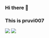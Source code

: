 ### Hi there 👋
### This is pruvi007

<img src='https://github-readme-stats.vercel.app/api?username=pruvi007&&show_icons=true&title_color=ffffff&icon_color=bb2acf&text_color=daf7dc&bg_color=151515'>

<img src='https://pruvi007-apis.herokuapp.com/pruv007'/>
